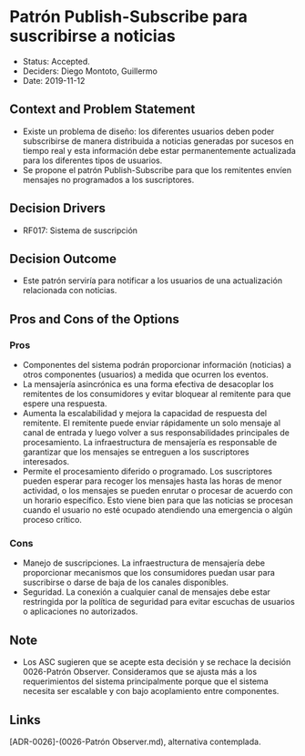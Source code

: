 # Patrón Publish-Subscribe para suscribirse a noticias

* Status: Accepted.
* Deciders: Diego Montoto, Guillermo 
* Date: 2019-11-12

## Context and Problem Statement
* Existe un problema de diseño: los diferentes usuarios deben poder subscribirse de manera distribuida a noticias generadas por sucesos en tiempo real y esta información debe estar permanentemente actualizada para los diferentes tipos de usuarios. 
* Se propone el patrón Publish-Subscribe para que los remitentes envíen mensajes no programados a los suscriptores.

## Decision Drivers

* RF017: Sistema de suscripción

## Decision Outcome
* Este patrón serviría para notificar a los usuarios de una actualización relacionada con noticias.

## Pros and Cons of the Options

### Pros

* Componentes del sistema podrán proporcionar información (noticias) a otros componentes (usuarios) a medida que ocurren los eventos.
* La mensajería asincrónica es una forma efectiva de desacoplar los remitentes de los consumidores y evitar bloquear al remitente para que espere una respuesta.
* Aumenta la escalabilidad y mejora la capacidad de respuesta del remitente. El remitente puede enviar rápidamente un solo mensaje al canal de entrada y luego volver a sus responsabilidades principales de procesamiento. La infraestructura de mensajería es responsable de garantizar que los mensajes se entreguen a los suscriptores interesados.
* Permite el procesamiento diferido o programado. Los suscriptores pueden esperar para recoger los mensajes hasta las horas de menor actividad, o los mensajes se pueden enrutar o procesar de acuerdo con un horario específico. Esto viene bien para que las noticias se procesan cuando el usuario no esté ocupado atendiendo una emergencia o algún proceso crítico.

### Cons

* Manejo de suscripciones. La infraestructura de mensajería debe proporcionar mecanismos que los consumidores puedan usar para suscribirse o darse de baja de los canales disponibles.
* Seguridad. La conexión a cualquier canal de mensajes debe estar restringida por la política de seguridad para evitar escuchas de usuarios o aplicaciones no autorizados.

## Note
* Los ASC sugieren que se acepte esta decisión y se rechace la decisión 0026-Patrón Observer. Consideramos que se ajusta más a los requerimientos del sistema principalmente porque que el sistema necesita ser escalable y con bajo acoplamiento entre componentes.

## Links
[ADR-0026]-(0026-Patrón Observer.md), alternativa contemplada.
